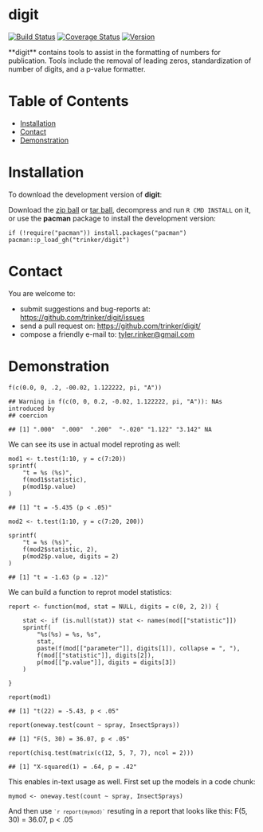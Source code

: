 digit
============


[![Build
Status](https://travis-ci.org/trinker/digit.svg?branch=master)](https://travis-ci.org/trinker/digit)
[![Coverage
Status](https://coveralls.io/repos/trinker/digit/badge.svg?branch=master)](https://coveralls.io/r/trinker/digit?branch=master)
<a href="https://img.shields.io/badge/Version-0.0.1-orange.svg"><img src="https://img.shields.io/badge/Version-0.0.1-orange.svg" alt="Version"/></a>
</p>
**digit** contains tools to assist in the formatting of numbers for
publication. Tools include the removal of leading zeros, standardization
of number of digits, and a p-value formatter.


Table of Contents
============

-   [Installation](#installation)
-   [Contact](#contact)
-   [Demonstration](#demonstration)

Installation
============


To download the development version of **digit**:

Download the [zip ball](https://github.com/trinker/digit/zipball/master)
or [tar ball](https://github.com/trinker/digit/tarball/master),
decompress and run `R CMD INSTALL` on it, or use the **pacman** package
to install the development version:

    if (!require("pacman")) install.packages("pacman")
    pacman::p_load_gh("trinker/digit")

Contact
=======

You are welcome to: 
* submit suggestions and bug-reports at: <https://github.com/trinker/digit/issues> 
* send a pull request on: <https://github.com/trinker/digit/> 
* compose a friendly e-mail to: <tyler.rinker@gmail.com>


Demonstration
=============

    f(c(0.0, 0, .2, -00.02, 1.122222, pi, "A"))

    ## Warning in f(c(0, 0, 0.2, -0.02, 1.122222, pi, "A")): NAs introduced by
    ## coercion

    ## [1] ".000"  ".000"  ".200"  "-.020" "1.122" "3.142" NA

We can see its use in actual model reproting as well:

    mod1 <- t.test(1:10, y = c(7:20))
    sprintf(
        "t = %s (%s)",
        f(mod1$statistic),
        p(mod1$p.value)
    )

    ## [1] "t = -5.435 (p < .05)"

    mod2 <- t.test(1:10, y = c(7:20, 200))

    sprintf(
        "t = %s (%s)",
        f(mod2$statistic, 2),
        p(mod2$p.value, digits = 2)
    )

    ## [1] "t = -1.63 (p = .12)"

We can build a function to reprot model statistics:

    report <- function(mod, stat = NULL, digits = c(0, 2, 2)) {
        
        stat <- if (is.null(stat)) stat <- names(mod[["statistic"]])
        sprintf(
            "%s(%s) = %s, %s", 
            stat,
            paste(f(mod[["parameter"]], digits[1]), collapse = ", "),
            f(mod[["statistic"]], digits[2]),
            p(mod[["p.value"]], digits = digits[3])
        )

    }

    report(mod1)

    ## [1] "t(22) = -5.43, p < .05"

    report(oneway.test(count ~ spray, InsectSprays))

    ## [1] "F(5, 30) = 36.07, p < .05"

    report(chisq.test(matrix(c(12, 5, 7, 7), ncol = 2)))

    ## [1] "X-squared(1) = .64, p = .42"

This enables in-text usage as well. First set up the models in a code
chunk:

    mymod <- oneway.test(count ~ spray, InsectSprays)

And then use <code class="r">`` `r report(mymod)` ``</code> resuting in
a report that looks like this: F(5, 30) = 36.07, p \< .05